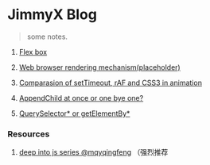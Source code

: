 # JimmyX Blog
> some notes.

1. [Flex box](src/blog/flexible-box.md)

2. [Web browser rendering mechanism(placeholder)](#)

3. [Comparasion of setTimeout, rAF and CSS3 in animation](src/blog/comparison-st-raf-css3-animation.md)

4. [AppendChild at once or one bye one?](src/blog/append-child-difference.md)

5. [QuerySelector* or getElementBy*](src/blog/dif-querySelector*-getElementBy*.md)


### Resources

1. [deep into js series @mqyqingfeng](https://github.com/mqyqingfeng/Blog) （强烈推荐
